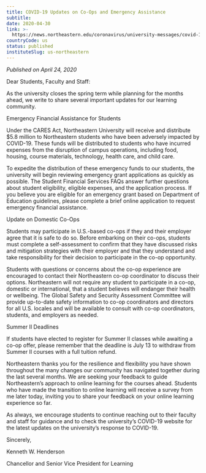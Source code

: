 ```yaml
---
title: COVID-19 Updates on Co-Ops and Emergency Assistance
subtitle: 
date: 2020-04-30
link: >-
  https://news.northeastern.edu/coronavirus/university-messages/covid-19-updates-on-co-ops-and-emergency-assistance/
countryCode: us
status: published
instituteSlug: us-northeastern
---
```

*Published on April 24, 2020*

Dear Students, Faculty and Staff:

As the university closes the spring term while planning for the months ahead, we write to share several important updates for our learning community.

Emergency Financial Assistance for Students



Under the CARES Act, Northeastern University will receive and distribute $5.8 million to Northeastern students who have been adversely impacted by COVID-19. These funds will be distributed to students who have incurred expenses from the disruption of campus operations, including food, housing, course materials, technology, health care, and child care.

To expedite the distribution of these emergency funds to our students, the university will begin reviewing emergency grant applications as quickly as possible. The Student Financial Services FAQs answer further questions about student eligibility, eligible expenses, and the application process. If you believe you are eligible for an emergency grant based on Department of Education guidelines, please complete a brief online application to request emergency financial assistance.

Update on Domestic Co-Ops

Students may participate in U.S.-based co-ops if they and their employer agree that it is safe to do so. Before embarking on their co-ops, students must complete a self-assessment to confirm that they have discussed risks and mitigation strategies with their employer and that they understand and take responsibility for their decision to participate in the co-op opportunity.



Students with questions or concerns about the co-op experience are encouraged to contact their Northeastern co-op coordinator to discuss their options. Northeastern will not require any student to participate in a co-op, domestic or international, that a student believes will endanger their health or wellbeing. The Global Safety and Security Assessment Committee will provide up-to-date safety information to co-op coordinators and directors for all U.S. locales and will be available to consult with co-op coordinators, students, and employers as needed.



Summer II Deadlines

If students have elected to register for Summer II classes while awaiting a co-op offer, please remember that the deadline is July 13 to withdraw from Summer II courses with a full tuition refund.

Northeastern thanks you for the resilience and flexibility you have shown throughout the many changes our community has navigated together during the last several months. We are seeking your feedback to guide Northeastern’s approach to online learning for the courses ahead. Students who have made the transition to online learning will receive a survey from me later today, inviting you to share your feedback on your online learning experience so far.

As always, we encourage students to continue reaching out to their faculty and staff for guidance and to check the university’s COVID-19 website for the latest updates on the university’s response to COVID-19.

Sincerely,

Kenneth W. Henderson

Chancellor and Senior Vice President for Learning